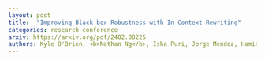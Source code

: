 ```yaml
---
layout: post
title:  "Improving Black-box Robustness with In-Context Rewriting"
categories: research conference
arxiv: https://arxiv.org/pdf/2402.08225
authors: Kyle O'Brien, <b>Nathan Ng</b>, Isha Puri, Jorge Mendez, Hamid Palangi, Yoon Kim, Marzyeh Ghassemi, Thomas Hartvigsen
---
```

